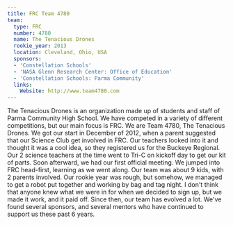 ```yaml
---
title: FRC Team 4780
team:
  type: FRC
  number: 4780
  name: The Tenacious Drones
  rookie_year: 2013
  location: Cleveland, Ohio, USA
  sponsors:
  - 'Constellation Schools'
  - 'NASA Glenn Research Center: Office of Education'
  - 'Constellation Schools: Parma Community'
  links:
    Website: http://www.team4780.com
---
```


The Tenacious Drones is an organization made up of students and staff of Parma Community High School. We have competed in a variety of different competitions, but our main focus is FRC. We are Team 4780, The Tenacious Drones.  We got our start in December of 2012, when a parent suggested that our Science Club get involved in FRC. Our teachers looked into it and thought it was a cool idea, so they registered us for the Buckeye Regional. Our 2 science teachers at the time went to Tri-C on kickoff day to get our kit of parts. Soon afterward, we had our first official meeting. We jumped into FRC head-first, learning as we went along. Our team was about 9 kids, with 2 parents involved. Our rookie year was rough, but somehow, we managed to get a robot put together and working by bag and tag night. I don't think that anyone knew what we were in for when we decided to sign up, but we made it work, and it paid off. Since then, our team has evolved a lot. We've found several sponsors, and several mentors who have continued to support us these past 6 years.
